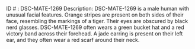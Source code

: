 ID # : DSC-MATE-1269
Description: DSC-MATE-1269 is a male human with unusual facial features. Orange stripes are present on both sides of their face, resembling the markings of a tiger. Their eyes are obscured by black nerd glasses. DSC-MATE-1269 often wears a green bucket hat and a red victory band across their forehead. A jade earring is present on their left ear, and they often wear a red scarf around their neck.